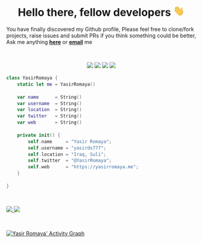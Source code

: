 <div align="center">
<h1> Hello there, fellow developers <img src="https://github.com/ABSphreak/ABSphreak/blob/master/gifs/Hi.gif" width="30px"></h1>
</div>

You have finally discovered my Github profile, Please feel free to clone/fork projects, raise issues and submit PRs if you think something could be better, Ask me anything <a href="https://github.com/ABSphreak/ABSphreak/issues/new"><b>here</b></a> or <a href="mailto:yasir.romaya@gmail.com"><b>email</b></a> me

<br>

<p>
<div align="center">
  <img src="https://img.shields.io/badge/-SWIFT-c58545?style=for-the-badge&logo=swift&logoColor=c58545&labelColor=282828">
  <img src="https://img.shields.io/badge/-DART-d1a01f?style=for-the-badge&logo=dart&logoColor=d1a01f&labelColor=282828">
  <img src="https://img.shields.io/badge/-Kotlin-98b982?style=for-the-badge&logo=kotlin&logoColor=98b982&labelColor=282828">
  <img src="https://img.shields.io/badge/-Java-98b982?style=for-the-badge&logo=java&logoColor=98b982&labelColor=282828">
</div>
</p>

```swift
class YasirRomaya {
    static let me = YasirRomaya()
    
    var name      = String()
    var username  = String()
    var location  = String()
    var twitter   = String()
    var web       = String()
    
    private init() {
        self.name     = "Yasir Romaya";
        self.username = "yasirdx777";
        self.location = "Iraq, Suli";
        self.twitter  = "@YasirRomaya";
        self.web      = "https://yasirromaya.me";
    }
    
}
```

<br/>
<p align="left">
  <a href="https://yasirromaya.me/">
  <img width="49.5%" src="https://github-readme-stats.vercel.app/api?username=yasirdx777&show_icons=true&theme=gruvbox&hide_border=true" />
    <img width="49.5%" src="https://github-readme-streak-stats.herokuapp.com/?user=yasirdx777&theme=gruvbox&hide_border=true" />
  </a>
</p>
<br>

[![Yasir Romaya' Activity Graph](https://activity-graph.herokuapp.com/graph?username=yasirdx777&custom_title=Abhigyan%20Trips's%20Contribution%20Graph&theme=gruvbox&bg_color=282828&hide_border=true&line=d1a01f&point=c58545)](https://abhigyantrips.dev)

